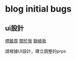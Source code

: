 # blog initial bugs
## ui設計


[標籤頁](./img/tags.png)
[關於我](./img/about.png)
[聯絡我](./img/Contact.png)


請根據UI設計，建立調整的prps
